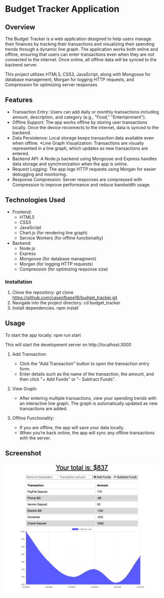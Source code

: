# Budget Tracker Application

## Overview
The Budget Tracker is a web application designed to help users manage their finances by tracking their transactions and visualizing their spending trends through a dynamic line graph. The application works both online and offline, ensuring that users can enter transactions even when they are not connected to the internet. Once online, all offline data will be synced to the backend server.

This project utilizes HTML5, CSS3, JavaScript, along with Mongoose for database management, Morgan for logging HTTP requests, and Compression for optimizing server responses

## Features
* Transaction Entry: Users can add daily or monthly transactions including amount, description, and category (e.g., "Food," "Entertainment").
* Offline Support: The app works offline by storing user transactions locally. Once the device reconnects to the internet, data is synced to the backend.
* Data Persistence: Local storage keeps transaction data available even when offline.
*Line Graph Visualization: Transactions are visually represented in a line graph, which updates as new transactions are entered.
* Backend API: A Node.js backend using Mongoose and Express handles data storage and synchronization when the app is online.
* Request Logging: The app logs HTTP requests using Morgan for easier debugging and monitoring.
* Response Compression: Server responses are compressed with Compression to improve performance and reduce bandwidth usage.

## Technologies Used
* Frontend:
    * HTML5
    * CSS3
    * JavaScript
    * Chart.js (for rendering line graph)
    * Service Workers (for offline functionality)
* Backend:
    * Node.js
    * Express
    * Mongoose (for database managment)
    * Morgan (for logging HTTP requests)
    * Compression (for optimizing response size)

### Installation

1. Clone the repository: 
    git clone https://github.com/caseofbase18/budget_tracker.git
2. Navigate into the project directory.
    cd budget_tracker
3. Install dependencies.
    npm install

## Usage

To start the app locally:
    npm run start

This will start the development server on http://localhost:3000

1. Add Transaction:
    * Click the "Add Transaction" button to open the transaction entry form.
    * Enter details such as the name of the transaction, the amount, and then click "+ Add Funds" or "- Subtract Funds".

2. View Graph:
    * After entering multiple transactions, view your spending trends with an interactive line graph. The graph is automatically updated as new transactions are added.

3. Offline Functionality:
    * If you are offline, the app will save your data locally.
    * When you’re back online, the app will sync any offline transactions with the server.

## Screenshot
<img src="./public/images/budget-tracker.webp">

